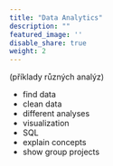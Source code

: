 ```yaml
---
title: "Data Analytics"
description: ""
featured_image: ''
disable_share: true
weight: 2
---
```

(příklady různých analýz)
- find data
- clean data
- different analyses
- visualization
- SQL
- explain concepts
- show group projects